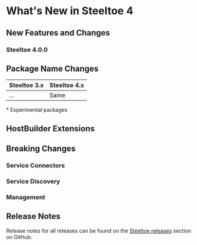 # What's New in Steeltoe 4

## New Features and Changes

### Steeltoe 4.0.0

## Package Name Changes

 | Steeltoe 3.x | Steeltoe 4.x |
 | ------------ | ------------ |
 | ... | Same |

  \* Experimental packages

## HostBuilder Extensions

## Breaking Changes

### Service Connectors

### Service Discovery

### Management

## Release Notes

Release notes for all releases can be found on the [Steeltoe releases](https://github.com/SteeltoeOSS/Steeltoe/releases) section on GitHub.
